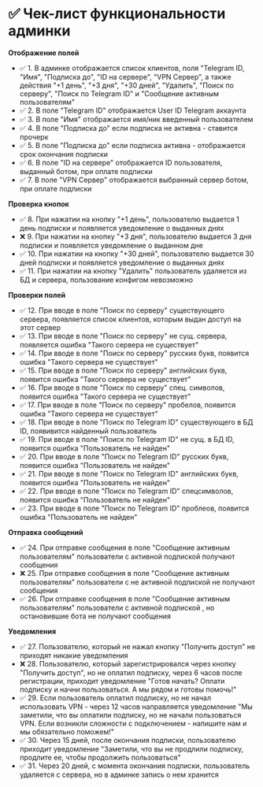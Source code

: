 # ✅ Чек-лист функциональности админки

**Отображение полей**

- ✅ 1. В админке отображается список клиентов, поля "Telegram ID, "Имя", "Подписка до", "ID на сервере", "VPN Сервер", а также действия "+1 день", "+3 дня", "+30 дней", "Удалить", "Поиск по серверу", "Поиск по Telegram ID" и "Сообщение активным пользователям"
- ✅ 2. В поле "Telegram ID" отображается User ID Telegram аккаунта
- ✅ 3. В поле "Имя" отображается имя/ник введенный пользователем
- ✅ 4. В поле "Подписка до" если подписка не активна - ставится прочерк
- ✅ 5. В поле "Подписка до" если подписка активна - отображается срок окончания подписки
- ✅ 6. В поле "ID на сервере" отображается ID пользователя, выданный ботом, при оплате подписки
- ✅ 7. В поле "VPN Сервер" отображается выбранный сервер ботом, при оплате подписки

**Проверка кнопок**

- ✅ 8. При нажатии на кнопку "+1 день", пользователю выдается 1 день подписки и появляется уведомление о выданных днях
- ❌ 9. При нажатии на кнопку "+3 дня", пользователю выдается 3 дня подписки и появляется уведомление о выданном дне 
- ✅ 10. При нажатии на кнопку "+30 дней", пользователю выдается 30 дней подписки и появляется уведомление о выданных днях 
- ✅ 11. При нажатии на кнопку "Удалить" пользователь удаляется из БД и сервера, пользование конфигом невозможно

**Проверки полей**

- ✅ 12. При вводе в поле "Поиск по серверу" существующего сервера, появляется список клиентов, которым выдан доступ на этот сервер
- ✅ 13. При вводе в поле "Поиск по серверу" не сущ. сервера, появляется ошибка "Такого сервера не существует" 
- ✅ 14. При вводе в поле "Поиск по серверу" русских букв, появится ошибка "Такого сервера не существует"
- ✅ 15. При вводе в поле "Поиск по серверу" английских букв, появится ошибка "Такого сервера не существует" 
- ✅ 16. При вводе в поле "Поиск по серверу" спец. символов, появится ошибка "Такого сервера не существует"
- ✅ 17. При вводе в поле "Поиск по серверу" пробелов, появится ошибка "Такого сервера не существует"
- ✅ 18. При вводе в поле "Поиск по Telegram ID" существующего в БД ID, появивится найденный пользователь
- ✅ 19. При вводе в поле "Поиск по Telegram ID" не сущ. в БД ID, появится ошибка "Пользователь не найден"
- ✅ 20. При вводе в поле "Поиск по Telegram ID" русских букв, появится ошибка "Пользователь не найден"
- ✅ 21. При вводе в поле "Поиск по Telegram ID" английских букв, появится ошибка "Пользователь не найден"
- ✅ 22. При вводе в поле "Поиск по Telegram ID" спецсимволов, появится ошибка "Пользователь не найден"
- ✅ 23. При вводе в поле "Поиск по Telegram ID" проблеов, появится ошибка "Пользователь не найден"

**Отправка сообщений**

- ✅ 24. При отправке сообщения в поле "Сообщение активным пользователям" пользователи с активной подпиской получают сообщения
- ❌ 25. При отправке сообщения в поле "Сообщение активным пользователям" пользователи с не активной подпиской не получают сообщения 
- ✅ 26. При отправке сообщения в поле "Сообщение активным пользователям" пользователи с активной подпиской , но остановившие бота не получают сообщения

**Уведомления**

- ✅ 27. Пользователю, который не нажал кнопку "Получить доступ" не приходят никакие уведомления
- ❌ 28. Пользователю, который зарегистрировался через кнопку "Получить доступ", но не оплатил подписку, через 6 часов после регистрации, приходит уведомление "Готов начать? Оплати подписку и начни пользоваться. А мы рядом и готовы помочь!"
- ✅ 29. Если пользователь оплатил подписку, но не начал использовать VPN - через 12 часов направляется уведомление "Мы заметили, что вы оплатили подписку, но не начали пользоваться VPN. Если возникли сложности с подключением - напишите нам и мы обязательно поможем!"
- ✅ 30. Через 15 дней, после окончания подписки, пользователю приходит уведомление "Заметили, что вы не продлили подписку, продлите ее, чтобы продолжить пользоваться"
- ✅ 31. Через 20 дней, с момента окончания подписки, пользователь удаляется с сервера, но в админке запись о нем хранится

